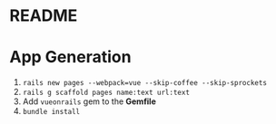 # README

# App Generation

1. `rails new pages --webpack=vue --skip-coffee --skip-sprockets`
2. `rails g scaffold pages name:text url:text`
3. Add `vueonrails` gem to the **Gemfile**
4. `bundle install`


